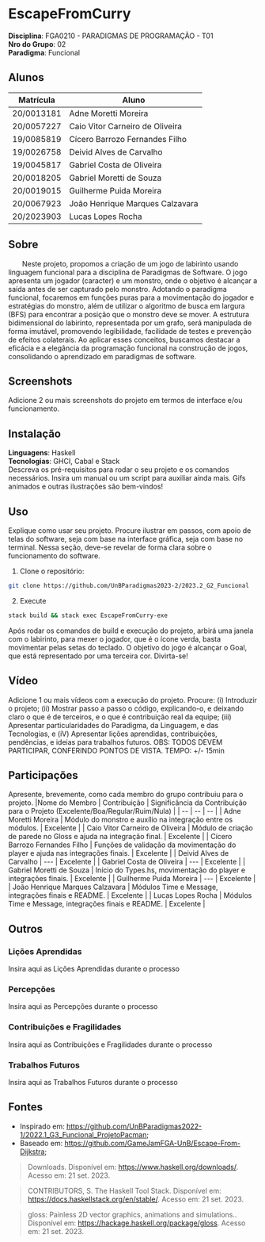 # EscapeFromCurry

**Disciplina**: FGA0210 - PARADIGMAS DE PROGRAMAÇÃO - T01 <br>
**Nro do Grupo**: 02<br>
**Paradigma**: Funcional<br>

## Alunos
|Matrícula | Aluno |
| -- | -- |
| 20/0013181 | Adne Moretti Moreira |
| 20/0057227 | Caio Vitor Carneiro de Oliveira |
| 19/0085819 | Cícero Barrozo Fernandes Filho |
| 19/0026758 | Deivid Alves de Carvalho |
| 19/0045817 | Gabriel Costa de Oliveira |
| 20/0018205 | Gabriel Moretti de Souza |
| 20/0019015 | Guilherme Puida Moreira |
| 20/0067923 | João Henrique Marques Calzavara |
| 20/2023903 | Lucas Lopes Rocha |

## Sobre 
[//]: # (Descreva o seu projeto em linhas gerais.)
[//]: # (Use referências, links, que permitam conhecer um pouco mais sobre o projeto.)
[//]: # (Capriche nessa seção, pois ela é a primeira a ser lida pelos interessados no projeto.)

&emsp;&emsp;Neste projeto, propomos a criação de um jogo de labirinto usando linguagem funcional para a disciplina de Paradigmas de Software. O jogo apresenta um jogador (caracter) e um monstro, onde o objetivo é alcançar a saída antes de ser capturado pelo monstro. Adotando o paradigma funcional, focaremos em funções puras para a movimentação do jogador e estratégias do monstro, além de utilizar o algoritmo de busca em largura (BFS) para encontrar a posição que o monstro deve se mover. A estrutura bidimensional do labirinto, representada por um grafo, será manipulada de forma imutável, promovendo legibilidade, facilidade de testes e prevenção de efeitos colaterais. Ao aplicar esses conceitos, buscamos destacar a eficácia e a elegância da programação funcional na construção de jogos, consolidando o aprendizado em paradigmas de software.

## Screenshots
Adicione 2 ou mais screenshots do projeto em termos de interface e/ou funcionamento.

## Instalação 
**Linguagens**: Haskell<br>
**Tecnologias**: GHCI, Cabal e Stack <br>
Descreva os pré-requisitos para rodar o seu projeto e os comandos necessários.
Insira um manual ou um script para auxiliar ainda mais.
Gifs animados e outras ilustrações são bem-vindos!

## Uso 
Explique como usar seu projeto.
Procure ilustrar em passos, com apoio de telas do software, seja com base na interface gráfica, seja com base no terminal.
Nessa seção, deve-se revelar de forma clara sobre o funcionamento do software.


1. Clone o repositório:

```bash
git clone https://github.com/UnBParadigmas2023-2/2023.2_G2_Funcional
```

2. Execute

```bash
stack build && stack exec EscapeFromCurry-exe
```

Após rodar os comandos de build e execução do projeto, arbirá uma janela com o labirinto, para mexer o jogador, que é o ícone verda, basta movimentar pelas setas do teclado. O objetivo do jogo é alcançar o Goal, que está representado por uma terceira cor. Divirta-se! 

## Vídeo
Adicione 1 ou mais vídeos com a execução do projeto.
Procure: 
(i) Introduzir o projeto;
(ii) Mostrar passo a passo o código, explicando-o, e deixando claro o que é de terceiros, e o que é contribuição real da equipe;
(iii) Apresentar particularidades do Paradigma, da Linguagem, e das Tecnologias, e
(iV) Apresentar lições aprendidas, contribuições, pendências, e ideias para trabalhos futuros.
OBS: TODOS DEVEM PARTICIPAR, CONFERINDO PONTOS DE VISTA.
TEMPO: +/- 15min

## Participações
Apresente, brevemente, como cada membro do grupo contribuiu para o projeto.
|Nome do Membro | Contribuição | Significância da Contribuição para o Projeto (Excelente/Boa/Regular/Ruim/Nula) |
| -- | -- | -- |
| Adne Moretti Moreira | Módulo do monstro e auxílio na integração entre os módulos. | Excelente |
| Caio Vitor Carneiro de Oliveira | Módulo de criação de parede no Gloss e ajuda na integração final. | Excelente |
| Cícero Barrozo Fernandes Filho | Funções de validação da movimentação do player e ajuda nas integrações finais. | Excelente |
| Deivid Alves de Carvalho | --- | Excelente |
| Gabriel Costa de Oliveira | --- | Excelente |
| Gabriel Moretti de Souza | Início do Types.hs, movimentação do player e integrações finais. | Excelente |
| Guilherme Puida Moreira | --- | Excelente |
| João Henrique Marques Calzavara | Módulos Time e Message, integrações finais e README. | Excelente |
| Lucas Lopes Rocha | Módulos Time e Message, integrações finais e README. | Excelente |

## Outros 

### Lições Aprendidas
Insira aqui as Lições Aprendidas durante o processo

### Percepções
Insira aqui as Percepções durante o processo

### Contribuições e Fragilidades
Insira aqui as Contribuições e Fragilidades durante o processo

### Trabalhos Futuros
Insira aqui as Trabalhos Futuros durante o processo

## Fontes
- Inspirado em: https://github.com/UnBParadigmas2022-1/2022.1_G3_Funcional_ProjetoPacman;
- Baseado em: https://github.com/GameJamFGA-UnB/Escape-From-Dijkstra;

> Downloads.  Disponível em: <https://www.haskell.org/downloads/>. Acesso em: 21 set. 2023.

> CONTRIBUTORS, S. The Haskell Tool Stack.  Disponível em: <https://docs.haskellstack.org/en/stable/>. Acesso em: 21 set. 2023.

> gloss: Painless 2D vector graphics, animations and simulations..  Disponível em: <https://hackage.haskell.org/package/gloss>. Acesso em: 21 set. 2023.


